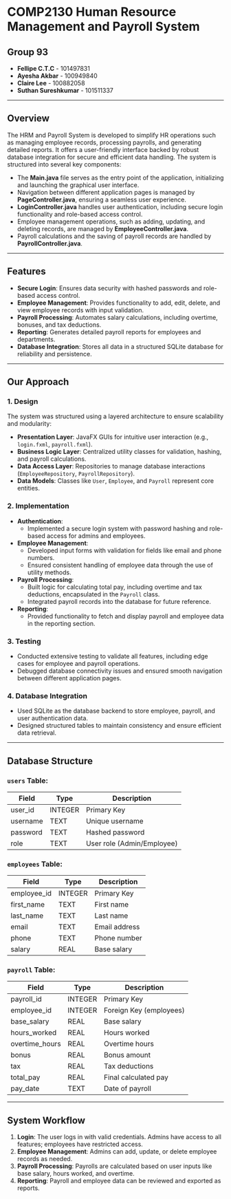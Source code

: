 # COMP2130 Human Resource Management and Payroll System

## Group 93

- **Fellipe C.T.C** - 101497831
- **Ayesha Akbar** - 100949840
- **Claire Lee** - 100882058
- **Suthan Sureshkumar** - 101511337

---
## Overview

The HRM and Payroll System is developed to simplify HR operations such as managing employee records, processing payrolls, and generating detailed reports. It offers a user-friendly interface backed by robust database integration for secure and efficient data handling. The system is structured into several key components:

- The **Main.java** file serves as the entry point of the application, initializing and launching the graphical user interface.
- Navigation between different application pages is managed by **PageController.java**, ensuring a seamless user experience.
- **LoginController.java** handles user authentication, including secure login functionality and role-based access control.
- Employee management operations, such as adding, updating, and deleting records, are managed by **EmployeeController.java**.
- Payroll calculations and the saving of payroll records are handled by **PayrollController.java**.


---

## Features

- **Secure Login**: Ensures data security with hashed passwords and role-based access control.
- **Employee Management**: Provides functionality to add, edit, delete, and view employee records with input validation.
- **Payroll Processing**: Automates salary calculations, including overtime, bonuses, and tax deductions.
- **Reporting**: Generates detailed payroll reports for employees and departments.
- **Database Integration**: Stores all data in a structured SQLite database for reliability and persistence.

---

## Our Approach

### 1. **Design**
The system was structured using a layered architecture to ensure scalability and modularity:
- **Presentation Layer**: JavaFX GUIs for intuitive user interaction (e.g., `login.fxml`, `payroll.fxml`).
- **Business Logic Layer**: Centralized utility classes for validation, hashing, and payroll calculations.
- **Data Access Layer**: Repositories to manage database interactions (`EmployeeRepository`, `PayrollRepository`).
- **Data Models**: Classes like `User`, `Employee`, and `Payroll` represent core entities.

### 2. **Implementation**
- **Authentication**:
    - Implemented a secure login system with password hashing and role-based access for admins and employees.
- **Employee Management**:
    - Developed input forms with validation for fields like email and phone numbers.
    - Ensured consistent handling of employee data through the use of utility methods.
- **Payroll Processing**:
    - Built logic for calculating total pay, including overtime and tax deductions, encapsulated in the `Payroll` class.
    - Integrated payroll records into the database for future reference.
- **Reporting**:
    - Provided functionality to fetch and display payroll and employee data in the reporting section.

### 3. **Testing**
- Conducted extensive testing to validate all features, including edge cases for employee and payroll operations.
- Debugged database connectivity issues and ensured smooth navigation between different application pages.

### 4. **Database Integration**
- Used SQLite as the database backend to store employee, payroll, and user authentication data.
- Designed structured tables to maintain consistency and ensure efficient data retrieval.

---

## Database Structure

### `users` Table:
| Field         | Type     | Description            |
|---------------|----------|------------------------|
| user_id       | INTEGER  | Primary Key            |
| username      | TEXT     | Unique username        |
| password      | TEXT     | Hashed password        |
| role          | TEXT     | User role (Admin/Employee) |

### `employees` Table:
| Field         | Type     | Description            |
|---------------|----------|------------------------|
| employee_id   | INTEGER  | Primary Key            |
| first_name    | TEXT     | First name             |
| last_name     | TEXT     | Last name              |
| email         | TEXT     | Email address          |
| phone         | TEXT     | Phone number           |
| salary        | REAL     | Base salary            |

### `payroll` Table:
| Field         | Type     | Description            |
|---------------|----------|------------------------|
| payroll_id    | INTEGER  | Primary Key            |
| employee_id   | INTEGER  | Foreign Key (employees)|
| base_salary   | REAL     | Base salary            |
| hours_worked  | REAL     | Hours worked           |
| overtime_hours| REAL     | Overtime hours         |
| bonus         | REAL     | Bonus amount           |
| tax           | REAL     | Tax deductions         |
| total_pay     | REAL     | Final calculated pay   |
| pay_date      | TEXT     | Date of payroll        |

---


## System Workflow

1. **Login**: The user logs in with valid credentials. Admins have access to all features; employees have restricted access.
2. **Employee Management**: Admins can add, update, or delete employee records as needed.
3. **Payroll Processing**: Payrolls are calculated based on user inputs like base salary, hours worked, and overtime.
4. **Reporting**: Payroll and employee data can be reviewed and exported as reports.



